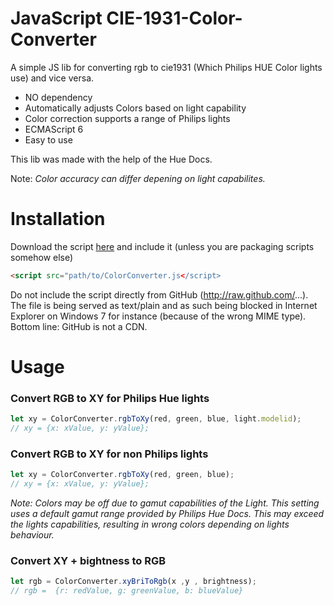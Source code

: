 # JavaScript CIE-1931-Color-Converter
A simple JS  lib for converting rgb to cie1931 (Which Philips HUE Color lights use) and vice versa.

- NO dependency
- Automatically adjusts Colors based on light capability
- Color correction supports a range of Philips lights
- ECMAScript 6
- Easy to use

This lib was made with the help of the Hue Docs.

Note: *Color accuracy can differ depening on light capabilites.*

# Installation

Download the script [here](https://github.com/Shnoo/Philips-Hue-Color-Converter/blob/master/ColorConverter.js) and include it (unless you are packaging scripts somehow else)
```html
<script src="path/to/ColorConverter.js</script>
```

Do not include the script directly from GitHub (http://raw.github.com/...). The file is being served as text/plain and as such being blocked in Internet Explorer on Windows 7 for instance (because of the wrong MIME type). Bottom line: GitHub is not a CDN.

# Usage

### Convert RGB to XY for Philips Hue lights
```js
let xy = ColorConverter.rgbToXy(red, green, blue, light.modelid);
// xy = {x: xValue, y: yValue};
```

### Convert RGB to XY for non Philips lights
```js
let xy = ColorConverter.rgbToXy(red, green, blue);
// xy = {x: xValue, y: yValue};
```
*Note: Colors may be off due to gamut capabilities of the Light. This setting uses a default gamut range provided by Philips Hue Docs. This may exceed the lights capabilities, resulting in wrong colors depending on lights behaviour.*

### Convert XY + bightness to RGB
```js
let rgb = ColorConverter.xyBriToRgb(x ,y , brightness);
// rgb =  {r: redValue, g: greenValue, b: blueValue}
```
